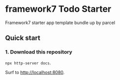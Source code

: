 # framework7 Todo Starter
Framework7 starter app template bundle up by parcel

## Quick start

### 1. Download this repository

`npx http-server docs`.

Surf to [http://localhost:8080](http://localhost:8080).
